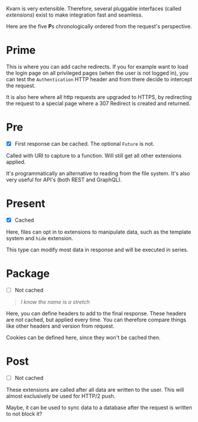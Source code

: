 Kvarn is very extensible. Therefore, several pluggable interfaces (called *extensions*) exist to make integration fast and seamless.

Here are the five **P**s
chronologically ordered from the request's perspective. 

# Prime

This is where you can add cache redirects. If you for example want to load the login page on all privileged pages (when the user is not logged in),
you can test the `Authentication` HTTP header
and from there decide to intercept the request.

It is also here where all http requests are upgraded to HTTPS, by redirecting the request to 
a special page where a 307 Redirect is created and returned.

# Pre

- [x] First response can be cached. The optional `Future` is not.

Called with URI to capture to a function. Will still get all other extensions applied.

It's programmatically an alternative to reading from the file system. It's also very useful for API's (both REST and GraphQL).

# Present

- [x] Cached

Here, files can opt in to extensions to manipulate data, such as the template system and `hide` extension.

This type can modify most data in response and will be executed in series.

# Package

- [ ] Not cached

> *I know the name is a stretch*

Here, you can define headers to add to the final response.
These headers are not cached, but applied every time. You can therefore compare things like other headers and version from request.

Cookies can be defined here, since they won't be cached then.

# Post

- [ ] Not cached

These extensions are called after all data are written to the user. This will almost exclusively be used for HTTP/2 push.

Maybe, it can be used to sync data to a database after the request is written to not block it?
